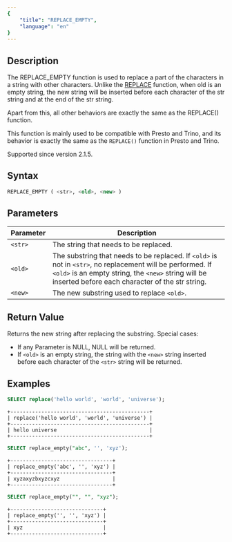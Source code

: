 ```yaml
---
{
    "title": "REPLACE_EMPTY",
    "language": "en"
}
---
```


<!--
Licensed to the Apache Software Foundation (ASF) under one
or more contributor license agreements.  See the NOTICE file
distributed with this work for additional information
regarding copyright ownership.  The ASF licenses this file
to you under the Apache License, Version 2.0 (the
"License"); you may not use this file except in compliance
with the License.  You may obtain a copy of the License at

  http://www.apache.org/licenses/LICENSE-2.0

Unless required by applicable law or agreed to in writing,
software distributed under the License is distributed on an
"AS IS" BASIS, WITHOUT WARRANTIES OR CONDITIONS OF ANY
KIND, either express or implied.  See the License for the
specific language governing permissions and limitations
under the License.
-->

## Description

The REPLACE_EMPTY function is used to replace a part of the characters in a string with other characters. Unlike the [REPLACE](./replace.md) function, when old is an empty string, the new string will be inserted before each character of the str string and at the end of the str string.

Apart from this, all other behaviors are exactly the same as the REPLACE() function.

This function is mainly used to be compatible with Presto and Trino, and its behavior is exactly the same as the `REPLACE()` function in Presto and Trino.

Supported since version 2.1.5.

## Syntax

```sql
REPLACE_EMPTY ( <str>, <old>, <new> )
```

## Parameters

| Parameter      | Description                                                                                                                                                                                                         |
|---------|---------------------------------------------------------------------------------------------------------------------------------------------------------------------------------------------------------------------|
| `<str>` | The string that needs to be replaced.                                                                                                                                                                               |
| `<old>` | The substring that needs to be replaced. If `<old>` is not in `<str>`, no replacement will be performed. If `<old>` is an empty string, the `<new>` string will be inserted before each character of the str string. |
| `<new>` | The new substring used to replace `<old>`.                                                                                                                                                                           |

## Return Value

Returns the new string after replacing the substring. Special cases:

- If any Parameter is NULL, NULL will be returned.
- If `<old>` is an empty string, the string with the `<new>` string inserted before each character of the `<str>` string will be returned.

## Examples


```sql
SELECT replace('hello world', 'world', 'universe');
```

```text
+---------------------------------------------+
| replace('hello world', 'world', 'universe') |
+---------------------------------------------+
| hello universe                              |
+---------------------------------------------+
```

```sql
SELECT replace_empty("abc", '', 'xyz');
```

```text
+---------------------------------+
| replace_empty('abc', '', 'xyz') |
+---------------------------------+
| xyzaxyzbxyzcxyz                 |
+---------------------------------+
```

```sql
SELECT replace_empty("", "", "xyz");
```

```text
+------------------------------+
| replace_empty('', '', 'xyz') |
+------------------------------+
| xyz                          |
+------------------------------+
```
